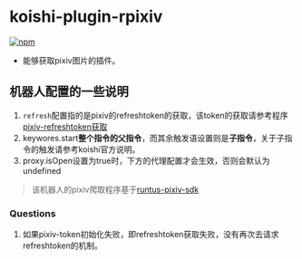 # koishi-plugin-rpixiv

[![npm](https://img.shields.io/npm/v/koishi-plugin-rpixiv?style=flat-square)](https://www.npmjs.com/package/koishi-plugin-rpixiv)

* 能够获取pixiv图片的插件。


## 机器人配置的一些说明
1. `refresh`配置指的是pixiv的refreshtoken的获取，该token的获取请参考程序[pixiv-refreshtoken获取](https://github.com/Runtus/pixiv_refresh_token)
2. keywores.start**整个指令的父指令**，而其余触发语设置则是**子指令**，关于子指令的触发请参考koishi官方说明。
3. proxy.isOpen设置为true时，下方的代理配置才会生效，否则会默认为undefined

> 该机器人的pixiv爬取程序基于[runtus-pixiv-sdk](https://github.com/Runtus/runtu-pixiv-sdk)


### Questions
1. 如果pixiv-token初始化失败，即refreshtoken获取失败，没有再次去请求refreshtoken的机制。
